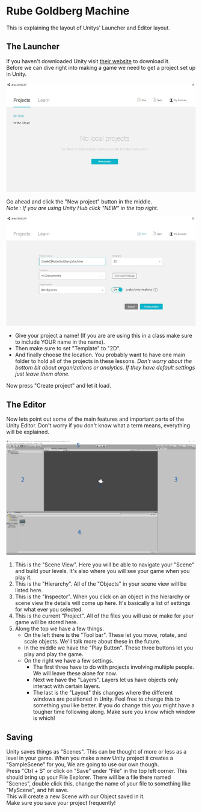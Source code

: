# Rube Goldberg Machine

This is explaining the layout of Unitys' Launcher and Editor layout.

## The Launcher

If you haven't downloaded Unity visit [their website](https://store.unity.com/download) to download it.\
Before we can dive right into making a game we need to get a project set up in Unity.

![UnityLauncher](Images/UnityLauncher.JPG)  

Go ahead and click the "New project" button in the middle.\
*Note : If you are using Unity Hub click "NEW" in the top right.*

![NewProject](Images/NewProject.JPG)  

* Give your project a name! (If you are are using this in a class make sure to include YOUR name in the name).  
* Then make sure to set "Template" to "2D".
* And finally choose the location. You probably want to have one main folder to hold all of the projects in these lessons.
*Don't worry about the bottom bit about organizations or analytics. If they have default settings just leave them alone.*
   
Now press "Create project" and let it load.  

## The Editor

Now lets point out some of the main features and important parts of the Unity Editor. Don't worry if you don't know what a term means, everything will be explained.

![UnityEditor](Images/UnityEditor.JPG)  

1. This is the "Scene View". Here you will be able to navigate your "Scene" and build your levels. It's also where you will see your game when you play it.
1. This is the "Hierarchy". All of the "Objects" in your scene view will be listed here.
1. This is the "Inspector". When you click on an object in the hierarchy or scene view the details will come up here. It's basically a list of settings for what ever you selected.
1. This is the current "Project". All of the files you will use or make for your game will be stored here. 
1. Along the top we have a few things.
	* On the left there is the "Tool bar". These let you move, rotate, and scale objects. We'll talk more about these in the future.
	* In the middle we have the "Play Button". These three buttons let you play and play the game.
	* On the right we have a few settings. 
		* The first three have to do with projects involving multiple people. We will leave these alone for now.
		* Next we have the "Layers". Layers let us have objects only interact with certain layers.
		* The last is the "Layout" this changes where the different windows are positioned in Unity. Feel free to change this to something you like better. If you do change this you might have a tougher time following along. Make sure you know which window is which!

## Saving

Unity saves things as "Scenes". This can be thought of more or less as a level in your game. When you make a new Unity project it creates a "SampleScene" for you, We are going to use our own though.\
Press "Ctrl + S" or click on "Save" under "File" in the top left corner. This should bring up your File Explorer. There will be a file there named "Scenes", double click this, change the name of your file to something like "MyScene", and hit save.\
This will create a new Scene with our Object saved in it.\
Make sure you save your project frequently!
